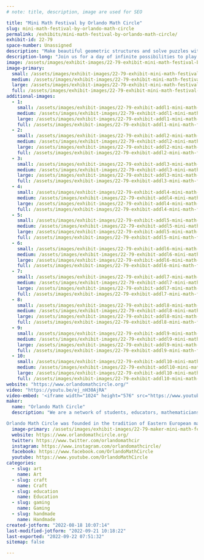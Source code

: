 ```yaml
---
# note: title, description, image are used for SEO

title: "Mini Math Festival by Orlando Math Circle"
slug: mini-math-festival-by-orlando-math-circle
permalink: /exhibits/mini-math-festival-by-orlando-math-circle/
exhibit-id: 22-79
space-number: Unassigned
description: "Make beautiful geometric structures and solve puzzles with Orlando Math Circle facilitators."
description-long: "Join us for a day of infinite possibilities to play with math through puzzles, games and hands-on math art. Math festival is an event at which children and adults play with mathematics. There are numerous tables set up, each with a facilitator and a problem set, game, puzzle, or activity. Participants play and explore individually or in groups, share insights, and make discoveries."
image: /assets/images/exhibit-images/22-79-exhibit-mini-math-festival-by-orlando-math-circle-winter-park-math-festival-postcard-large.png
image-primary: 
  small: /assets/images/exhibit-images/22-79-exhibit-mini-math-festival-by-orlando-math-circle-winter-park-math-festival-postcard-small.png
  medium: /assets/images/exhibit-images/22-79-exhibit-mini-math-festival-by-orlando-math-circle-winter-park-math-festival-postcard-medium.png
  large: /assets/images/exhibit-images/22-79-exhibit-mini-math-festival-by-orlando-math-circle-winter-park-math-festival-postcard-large.png
  full: /assets/images/exhibit-images/22-79-exhibit-mini-math-festival-by-orlando-math-circle-winter-park-math-festival-postcard-full.png
additional-images: 
  - 1:
    small: /assets/images/exhibit-images/22-79-exhibit-addl1-mini-math-festival-by-orlando-math-circle-img-3249-small.png
    medium: /assets/images/exhibit-images/22-79-exhibit-addl1-mini-math-festival-by-orlando-math-circle-img-3249-medium.png
    large: /assets/images/exhibit-images/22-79-exhibit-addl1-mini-math-festival-by-orlando-math-circle-img-3249-large.png
    full: /assets/images/exhibit-images/22-79-exhibit-addl1-mini-math-festival-by-orlando-math-circle-img-3249-full.png
  - 2:
    small: /assets/images/exhibit-images/22-79-exhibit-addl2-mini-math-festival-by-orlando-math-circle-img-3252-small.jpg
    medium: /assets/images/exhibit-images/22-79-exhibit-addl2-mini-math-festival-by-orlando-math-circle-img-3252-medium.jpg
    large: /assets/images/exhibit-images/22-79-exhibit-addl2-mini-math-festival-by-orlando-math-circle-img-3252-large.jpg
    full: /assets/images/exhibit-images/22-79-exhibit-addl2-mini-math-festival-by-orlando-math-circle-img-3252-full.jpg
  - 3:
    small: /assets/images/exhibit-images/22-79-exhibit-addl3-mini-math-festival-by-orlando-math-circle-img-3275-small.jpg
    medium: /assets/images/exhibit-images/22-79-exhibit-addl3-mini-math-festival-by-orlando-math-circle-img-3275-medium.jpg
    large: /assets/images/exhibit-images/22-79-exhibit-addl3-mini-math-festival-by-orlando-math-circle-img-3275-large.jpg
    full: /assets/images/exhibit-images/22-79-exhibit-addl3-mini-math-festival-by-orlando-math-circle-img-3275-full.jpg
  - 4:
    small: /assets/images/exhibit-images/22-79-exhibit-addl4-mini-math-festival-by-orlando-math-circle-img-1678-small.jpg
    medium: /assets/images/exhibit-images/22-79-exhibit-addl4-mini-math-festival-by-orlando-math-circle-img-1678-medium.jpg
    large: /assets/images/exhibit-images/22-79-exhibit-addl4-mini-math-festival-by-orlando-math-circle-img-1678-large.jpg
    full: /assets/images/exhibit-images/22-79-exhibit-addl4-mini-math-festival-by-orlando-math-circle-img-1678-full.jpg
  - 5:
    small: /assets/images/exhibit-images/22-79-exhibit-addl5-mini-math-festival-by-orlando-math-circle-img-1685-small.jpg
    medium: /assets/images/exhibit-images/22-79-exhibit-addl5-mini-math-festival-by-orlando-math-circle-img-1685-medium.jpg
    large: /assets/images/exhibit-images/22-79-exhibit-addl5-mini-math-festival-by-orlando-math-circle-img-1685-large.jpg
    full: /assets/images/exhibit-images/22-79-exhibit-addl5-mini-math-festival-by-orlando-math-circle-img-1685-full.jpg
  - 6:
    small: /assets/images/exhibit-images/22-79-exhibit-addl6-mini-math-festival-by-orlando-math-circle-img-1692-small.jpg
    medium: /assets/images/exhibit-images/22-79-exhibit-addl6-mini-math-festival-by-orlando-math-circle-img-1692-medium.jpg
    large: /assets/images/exhibit-images/22-79-exhibit-addl6-mini-math-festival-by-orlando-math-circle-img-1692-large.jpg
    full: /assets/images/exhibit-images/22-79-exhibit-addl6-mini-math-festival-by-orlando-math-circle-img-1692-full.jpg
  - 7:
    small: /assets/images/exhibit-images/22-79-exhibit-addl7-mini-math-festival-by-orlando-math-circle-img-3298-2-small.jpg
    medium: /assets/images/exhibit-images/22-79-exhibit-addl7-mini-math-festival-by-orlando-math-circle-img-3298-2-medium.jpg
    large: /assets/images/exhibit-images/22-79-exhibit-addl7-mini-math-festival-by-orlando-math-circle-img-3298-2-large.jpg
    full: /assets/images/exhibit-images/22-79-exhibit-addl7-mini-math-festival-by-orlando-math-circle-img-3298-2-full.jpg
  - 8:
    small: /assets/images/exhibit-images/22-79-exhibit-addl8-mini-math-festival-by-orlando-math-circle-img-3309-small.jpg
    medium: /assets/images/exhibit-images/22-79-exhibit-addl8-mini-math-festival-by-orlando-math-circle-img-3309-medium.jpg
    large: /assets/images/exhibit-images/22-79-exhibit-addl8-mini-math-festival-by-orlando-math-circle-img-3309-large.jpg
    full: /assets/images/exhibit-images/22-79-exhibit-addl8-mini-math-festival-by-orlando-math-circle-img-3309-full.jpg
  - 9:
    small: /assets/images/exhibit-images/22-79-exhibit-addl9-mini-math-festival-by-orlando-math-circle-img-3312-small.jpg
    medium: /assets/images/exhibit-images/22-79-exhibit-addl9-mini-math-festival-by-orlando-math-circle-img-3312-medium.jpg
    large: /assets/images/exhibit-images/22-79-exhibit-addl9-mini-math-festival-by-orlando-math-circle-img-3312-large.jpg
    full: /assets/images/exhibit-images/22-79-exhibit-addl9-mini-math-festival-by-orlando-math-circle-img-3312-full.jpg
  - 10:
    small: /assets/images/exhibit-images/22-79-exhibit-addl10-mini-math-festival-by-orlando-math-circle-img-3315-1-small.jpg
    medium: /assets/images/exhibit-images/22-79-exhibit-addl10-mini-math-festival-by-orlando-math-circle-img-3315-1-medium.jpg
    large: /assets/images/exhibit-images/22-79-exhibit-addl10-mini-math-festival-by-orlando-math-circle-img-3315-1-large.jpg
    full: /assets/images/exhibit-images/22-79-exhibit-addl10-mini-math-festival-by-orlando-math-circle-img-3315-1-full.jpg
website: "https://www.orlandomathcircle.org/"
video: "https://youtu.be/ej_nH30AjRA"
video-embed: '<iframe width="1024" height="576" src="https://www.youtube.com/embed/ej_nH30AjRA?feature=oembed" frameborder="0" allow="accelerometer; autoplay; clipboard-write; encrypted-media; gyroscope; picture-in-picture" allowfullscreen title="Orlando Math Circle"></iframe>'
maker: 
  name: "Orlando Math Circle"
  description: "We are a network of students, educators, mathematicians & STEM professionals that facilitate engaging math enrichment events and classes for local K-12 students in Florida. We focus on logic activities that promote creative problem solving & critical thinking.  We encourage people to play with mathematics and make mathematics their own by creating math stories, math art, doing math collaborations as well as exploring many other creative ways to enjoy the beauty of mathematics. Since the pandemic, we have broadened our reach to students that are far away because we now provide a variety of online classes and events.  We are now bringing back events like math festivals, workshops and our annual Girls’ Math Competition back in person. Orlando Math Circle together with University of Florida Math Circle and CYFAMAT have founded the Florida Math Circle Network to expand mathematics outreach and spread the joy of mathematics throughout the state of Florida.

Orlando Math Circle was founded in the tradition of Eastern European math circles where they have been part of the education culture for over a hundred years. Math circles were brought to the US in the 1990s by immigrants who wanted to provide a similar experience for their children. Now math circles can be found all over the United States, many affiliated with universities."
  image-primary: /assets/images/exhibit-images/22-79-maker-mini-math-festival-by-orlando-math-circle-omc-logo-omc-medium.png
  website: https://www.orlandomathcircle.org/
  twitter: https://www.twitter.com/orlandomathcir
  instagram: https://www.instagram.com/orlandomathcircle/
  facebook: https://www.facebook.com/OrlandoMathCircle
  youtube: https://www.youtube.com/OrlandoMathCircle
categories: 
  - slug: art
    name: Art
  - slug: craft
    name: Craft
  - slug: education
    name: Education
  - slug: gaming
    name: Gaming
  - slug: handmade
    name: Handmade
created-jotform: "2022-08-18 10:07:14"
last-modified-jotform: "2022-09-21 10:18:22"
last-exported: "2022-09-22 07:51:32"
sitemap: false

---
```

